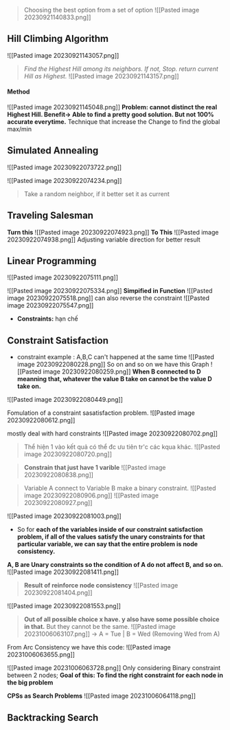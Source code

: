 

> Choosing the best option from a set of option
![[Pasted image 20230921140833.png]]

 ## Hill Climbing Algorithm
![[Pasted image 20230921143057.png]]
> *Find the Highest Hill among its neighbors. If not, Stop. return current Hill as Highest.*
![[Pasted image 20230921143157.png]]
#### Method
![[Pasted image 20230921145048.png]]
**Problem: cannot distinct the real Highest Hill. 
Benefit-> Able to find a pretty good solution. But not 100% accurate everytime.**
Technique that increase the Change to find the global max/min
## Simulated Annealing
![[Pasted image 20230922073722.png]]

![[Pasted image 20230922074234.png]]
> Take a random neighbor, if it better set it as current



## Traveling Salesman

**Turn this**
![[Pasted image 20230922074923.png]]
**To This**
![[Pasted image 20230922074938.png]]
	Adjusting variable direction for better result


## Linear Programming
![[Pasted image 20230922075111.png]]

![[Pasted image 20230922075334.png]]
**Simpified in Function**
![[Pasted image 20230922075518.png]]
can also reverse the constraint 
![[Pasted image 20230922075547.png]]
+ **Constraints:** hạn chế
## Constraint Satisfaction
+ constraint example : A,B,C can't happened at the same time
![[Pasted image 20230922080228.png]]
So on and so on we have this Graph
![[Pasted image 20230922080259.png]]
**When B connected to D meanning that, whatever the value B take on cannot be the value D take on.**

![[Pasted image 20230922080449.png]]

Fomulation of a constraint sasatisfaction problem.
![[Pasted image 20230922080612.png]]

mostly deal with hard constraints 
![[Pasted image 20230922080702.png]]

> Thể hiện 1 vào kết quả có thể đc ưu tiên tr'c các kqua khác.
![[Pasted image 20230922080720.png]]

>**Constrain that just have 1 varible**
![[Pasted image 20230922080838.png]]

> Variable A connect to Variable B make a binary constraint.
![[Pasted image 20230922080906.png]]
![[Pasted image 20230922080927.png]]


![[Pasted image 20230922081003.png]]
+ So for **each of the variables inside of our constraint satisfaction problem, if all of the values satisfy the unary constraints for that particular variable, we can say that the entire problem is node consistency.** 

**A, B are Unary constraints so the condition of A do not affect B, and so on.**
![[Pasted image 20230922081411.png]]
> **Result of reinforce node consistency**
![[Pasted image 20230922081404.png]]


![[Pasted image 20230922081553.png]]
> **Out of all possible choice x have. y also have some possible choice in that.** But they cannot be the same.
![[Pasted image 20231006063107.png]]
 -> A = Tue | B = Wed (Removing Wed from A)

From Arc Consistency we have this code:
![[Pasted image 20231006063655.png]]

![[Pasted image 20231006063728.png]]
	Only considering Binary constraint between 2 nodes;
**Goal of this: To find the right constraint for each node in the big problem**

**CPSs as Search Problems**
![[Pasted image 20231006064118.png]]

## Backtracking Search

